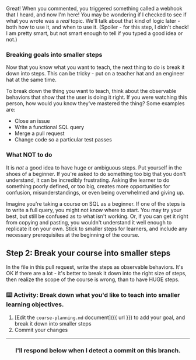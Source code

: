 Great! When you commented, you triggered something called a webhook that I heard, and now I'm here! You may be wondering if I checked to see if  what you wrote was a _real_ topic. We'll talk about that kind of logic later - both how to use it, and when to use it. (Spoiler - for this step, I didn't check! I am pretty smart, but not smart enough to tell if you typed a good idea or not.)

### Breaking goals into smaller steps

Now that you know what you want to teach, the next thing to do is break it down into steps. This can be tricky - put on a teacher hat and an engineer hat at the same time.

To break down the thing you want to teach, think about the observable behaviors that show that the user is doing it right. If you were watching this person, how would you know they've mastered the thing? Some examples are:

- Close an issue
- Write a functional SQL query
- Merge a pull request
- Change code so a particular test passes

### What NOT to do

It is _not_ a good idea to have huge or ambiguous steps. Put yourself in the shoes of a beginner. If you're asked to do something too big that you don't understand, it can be incredibly frustrating. Asking the learner to do something poorly defined, or too big, creates more opportunities for confusion, misunderstandings, or even being overwhelmed and giving up.

Imagine you're taking a course on SQL as a beginner. If one of the steps is to write a full query, you might not know where to start. You may try your best, but still be confused as to what isn't working. Or, if you can get it right from copying and pasting, you wouldn't understand it well enough to replicate it on your own. Stick to smaller steps for learners, and include any necessary prerequisites at the beginning of the course.

## Step 2: Break your course into smaller steps

In the file in this pull request, write the steps as observable behaviors. It's OK if there are a lot - it's better to break it down into the right size of steps, then realize the scope of the course is wrong, than to have HUGE steps.

### :keyboard: Activity: Break down what you'd like to teach into smaller learning objectives.

1. [Edit the `course-planning.md` document]({{ url }}) to add your goal, and break it down into smaller steps
2. Commit your changes

<hr>
<h3 align="center">I'll respond below when I detect a commit on this branch.</h3>